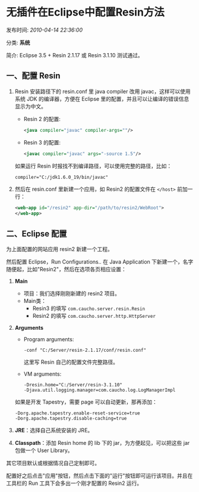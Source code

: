 # 无插件在Eclipse中配置Resin方法

发布时间: *2010-04-14 22:36:00*

分类: __系统__

简介: Eclipse 3.5 + Resin 2.1.17 或 Resin 3.1.10 测试通过。

## 一、配置 Resin

1. Resin 安装路径下的 resin.conf 里 java compiler 改用 javac，这样可以使用系统 JDK 的编译器，方便在 Eclipse 里的配置，并且可以让编译的错误信息显示为中文。

   - Resin 2 的配置:
     ```xml
     <java compiler="javac" compiler-args=""/>
     ```

   - Resin 3 的配置:
     ```xml
     <javac compiler="javac" args="-source 1.5"/>
     ```

   如果运行 Resin 时报找不到编译路径，可以使用完整的路径，比如：
   ```xml
   compiler="C:/jdk1.6.0_19/bin/javac"
   ```

2. 然后在 resin.conf 里新建一个应用，如 Resin2 的配置文件在 `</host>` 前加一行：

   ```xml
   <web-app id="/resin2" app-dir="/path/to/resin2/WebRoot">
   </web-app>
   ```

## 二、Eclipse 配置

为上面配置的网站应用 resin2 新建一个工程。

然后配置 Eclipse，Run Configurations.. 在 Java Application 下新建一个，名字随便起，比如"Resin2"，然后在选项各页相应设置：

1. **Main**
   - 项目：我们选择刚刚新建的 resin2 项目。
   - Main类：
     - Resin3 的填写 `com.caucho.server.resin.Resin`
     - Resin2 的填写 `com.caucho.server.http.HttpServer`

2. **Arguments**
   - Program arguments:
     ```
     -conf "C:/Server/resin-2.1.17/conf/resin.conf"
     ```
     这里写 Resin 自己的配置文件完整路径。

   - VM arguments:
     ```
     -Dresin.home="C:/Server/resin-3.1.10"
     -Djava.util.logging.manager=com.caucho.log.LogManagerImpl
     ```

   如果是开发 Tapestry，需要 page 可以自动更新，那再添加：
   ```
   -Dorg.apache.tapestry.enable-reset-service=true
   -Dorg.apache.tapestry.disable-caching=true
   ```

3. **JRE**：选择自己系统安装的 JRE。

4. **Classpath**：添加 Resin home 的 lib 下的 jar，为方便起见，可以把这些 jar 包做一个 User Library。

其它项目默认或根据情况自己定制即可。

配置好之后点击"应用"按钮，然后点击下面的"运行"按钮即可运行该项目。并且在工具栏的 Run 工具下会多出一个刚才配置的 Resin2 运行。